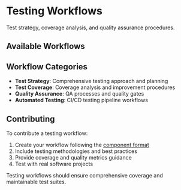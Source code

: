 # Testing Workflows

Test strategy, coverage analysis, and quality assurance procedures.

## Available Workflows

<!-- Add testing workflows here -->

## Workflow Categories

- **Test Strategy**: Comprehensive testing approach and planning
- **Test Coverage**: Coverage analysis and improvement procedures
- **Quality Assurance**: QA processes and quality gates
- **Automated Testing**: CI/CD testing pipeline workflows

## Contributing

To contribute a testing workflow:

1. Create your workflow following the [component format](../../CONTRIBUTING.md#component-requirements)
2. Include testing methodologies and best practices
3. Provide coverage and quality metrics guidance
4. Test with real software projects

Testing workflows should ensure comprehensive coverage and maintainable test suites.